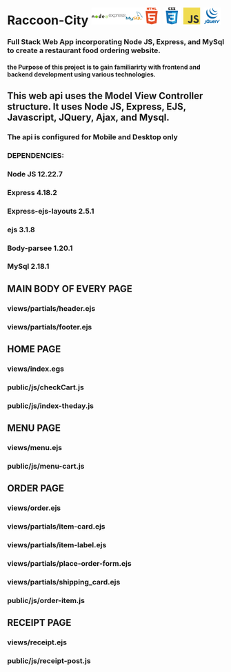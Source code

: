 # Raccoon-City <img src="https://github.com/devicons/devicon/blob/master/icons/nodejs/nodejs-original-wordmark.svg" title="jquery" alt="jquery" width="40" height="40"/><img src="https://github.com/devicons/devicon/blob/master/icons/express/express-original-wordmark.svg" title="jquery" alt="jquery" width="40" height="40"/><img src="https://github.com/devicons/devicon/blob/master/icons/mysql/mysql-original-wordmark.svg" title="jquery" alt="jquery" width="40" height="40"/><img src="https://github.com/devicons/devicon/blob/master/icons/html5/html5-plain-wordmark.svg" title="HTML5" alt="HTML" width="40" height="40"/> <img src="https://github.com/devicons/devicon/blob/master/icons/css3/css3-original-wordmark.svg" title="CSS3" alt="CSS" width="40" height="40"/> <img src="https://github.com/devicons/devicon/blob/master/icons/javascript/javascript-original.svg" title="JavaScript" alt="JavaScript" width="40" height="40"/> <img src="https://github.com/devicons/devicon/blob/master/icons/jquery/jquery-plain-wordmark.svg" title="jquery" alt="jquery" width="40" height="40"/>

### Full Stack Web App incorporating Node JS, Express, and MySql to create a restaurant food ordering website. 

#### the Purpose of this project is to gain familiarirty with frontend and backend development using various technologies. 

## This web api uses the Model View Controller structure. It uses Node JS, Express, EJS, Javascript, JQuery, Ajax, and Mysql.
### The api is configured for Mobile and Desktop only

### DEPENDENCIES:
### Node JS 12.22.7
### Express 4.18.2
### Express-ejs-layouts 2.5.1
### ejs 3.1.8
### Body-parsee 1.20.1
### MySql 2.18.1

## MAIN BODY OF EVERY PAGE
### views/partials/header.ejs
### views/partials/footer.ejs

## HOME PAGE
### views/index.egs
### public/js/checkCart.js
### public/js/index-theday.js

## MENU PAGE
### views/menu.ejs
### public/js/menu-cart.js

## ORDER PAGE
### views/order.ejs
### views/partials/item-card.ejs
### views/partials/item-label.ejs
### views/partials/place-order-form.ejs
### views/partials/shipping_card.ejs
### public/js/order-item.js

## RECEIPT PAGE
### views/receipt.ejs
### public/js/receipt-post.js
